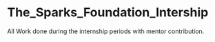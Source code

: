 # The_Sparks_Foundation_Intership
All Work done during the internship periods with mentor contribution.
